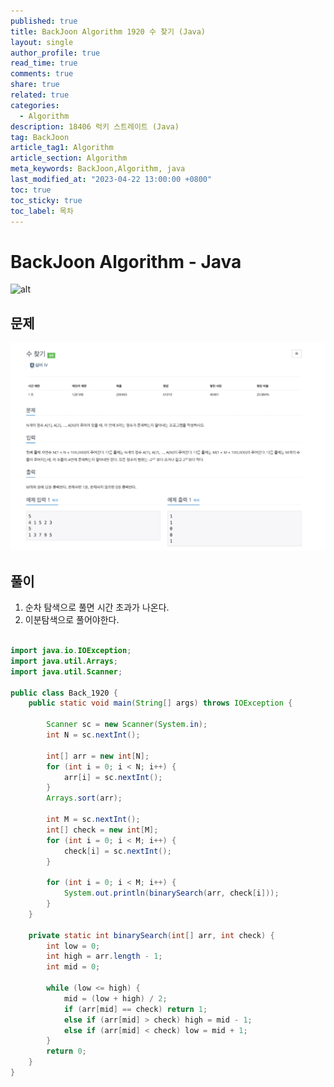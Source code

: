 ```yaml
---
published: true
title: BackJoon Algorithm 1920 수 찾기 (Java)
layout: single
author_profile: true
read_time: true
comments: true
share: true
related: true
categories:
  - Algorithm
description: 18406 럭키 스트레이트 (Java)
tag: BackJoon
article_tag1: Algorithm
article_section: Algorithm
meta_keywords: BackJoon,Algorithm, java
last_modified_at: "2023-04-22 13:00:00 +0800"
toc: true
toc_sticky: true
toc_label: 목차
---
```


# BackJoon Algorithm - Java

![alt](https://d2gd6pc034wcta.cloudfront.net/images/logo@2x.png)

## 문제

![alt](/assets/images/post/Algorithm/1920.png)

## 풀이

1. 순차 탐색으로 풀면 시간 초과가 나온다.
2. 이분탐색으로 풀어야한다.

```java

import java.io.IOException;
import java.util.Arrays;
import java.util.Scanner;

public class Back_1920 {
    public static void main(String[] args) throws IOException {

        Scanner sc = new Scanner(System.in);
        int N = sc.nextInt();

        int[] arr = new int[N];
        for (int i = 0; i < N; i++) {
            arr[i] = sc.nextInt();
        }
        Arrays.sort(arr);

        int M = sc.nextInt();
        int[] check = new int[M];
        for (int i = 0; i < M; i++) {
            check[i] = sc.nextInt();
        }

        for (int i = 0; i < M; i++) {
            System.out.println(binarySearch(arr, check[i]));
        }
    }

    private static int binarySearch(int[] arr, int check) {
        int low = 0;
        int high = arr.length - 1;
        int mid = 0;

        while (low <= high) {
            mid = (low + high) / 2;
            if (arr[mid] == check) return 1;
            else if (arr[mid] > check) high = mid - 1;
            else if (arr[mid] < check) low = mid + 1;
        }
        return 0;
    }
}



```
